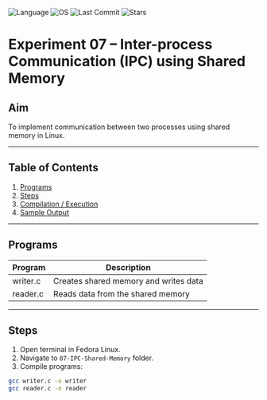 ![Language](https://img.shields.io/badge/Language-C-blue.svg)
![OS](https://img.shields.io/badge/OS-Fedora%20Linux-purple.svg)
![Last Commit](https://img.shields.io/github/last-commit/Pugazhendhi231701042/CS23431---Operating-Systems)
![Stars](https://img.shields.io/github/stars/Pugazhendhi231701042/CS23431---Operating-Systems?style=social)

# Experiment 07 – Inter-process Communication (IPC) using Shared Memory

## Aim
To implement communication between two processes using shared memory in Linux.

---

## Table of Contents
1. [Programs](#programs)
2. [Steps](#steps)
3. [Compilation / Execution](#compilation--execution)
4. [Sample Output](#sample-output)

---

## Programs

| Program      | Description |
|-------------|------------|
| writer.c    | Creates shared memory and writes data |
| reader.c    | Reads data from the shared memory |

---

## Steps
1. Open terminal in Fedora Linux.
2. Navigate to `07-IPC-Shared-Memory` folder.
3. Compile programs:
```bash
gcc writer.c -o writer
gcc reader.c -o reader
